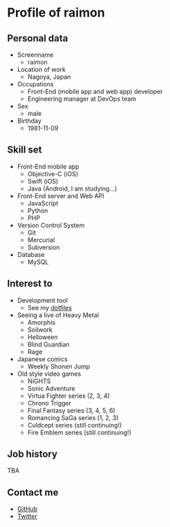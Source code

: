 # Profile of raimon

## Personal data

* Screenname
    * raimon
* Location of work
    * Nagoya, Japan
* Occupations
    * Front-End (mobile app and web app) developer
    * Engineering manager at DevOps team
* Sex
    * male
* Birthday
    * 1981-11-09

## Skill set

* Front-End mobile app
    * Objective-C (iOS)
    * Swift (iOS)
    * Java (Android, I am studying...)
* Front-End server and Web API
    * JavaScript
    * Python
    * PHP
* Version Control System
    * Git
    * Mercurial
    * Subversion
* Database
    * MySQL

## Interest to

* Development tool
    * See my [dotfiles](https://github.com/raimon49/dotfiles)
* Seeing a live of Heavy Metal
    * Amorphis
    * Soilwork
    * Helloween
    * Blind Guardian
    * Rage
* Japanese comics
    * Weekly Shonen Jump
* Old style video games
    * NiGHTS
    * Sonic Adventure
    * Virtua Fighter series (2, 3, 4)
    * Chrono Trigger
    * Final Fantasy series (3, 4, 5, 6)
    * Romancing SaGa series (1, 2, 3)
    * Culdcept series (still continuing!)
    * Fire Emblem series (still continuing!)

## Job history

TBA

## Contact me

* [GitHub](http://github.com/raimon49)
* [Twitter](https://twitter.com/raimon49)
